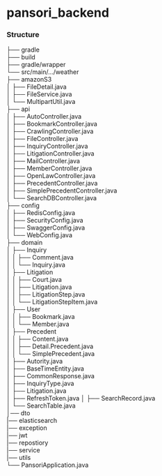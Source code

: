 # pansori_backend

### Structure
├── gradle  
├── build  
├── gradle/wrapper  
└── src/main/.../weather  
    ├── amazonS3  
    │   ├── FileDetail.java  
    │   ├── FileService.java  
    │   └── MultipartUtil.java  
    ├── api  
    │   ├── AutoController.java  
    │   ├── BookmarkController.java  
    │   ├── CrawlingController.java  
    │   ├── FileController.java  
    │   ├── InquiryController.java  
    │   ├── LitigationController.java  
    │   ├── MailController.java  
    │   ├── MemberController.java  
    │   ├── OpenLawController.java  
    │   ├── PrecedentController.java  
    │   ├── SimplePrecedentController.java  
    │   └── SearchDBController.java  
    ├── config  
    │   ├── RedisConfig.java  
    │   ├── SecurityConfig.java  
    │   ├── SwaggerConfig.java  
    │   └── WebConfig.java  
    ├── domain  
    │   ├── Inquiry  
    │   │   ├── Comment.java  
    │   │   └── Inquiry.java  
    │   ├── Litigation  
    │   │   ├── Court.java  
    │   │   ├── Litigation.java  
    │   │   ├── LitigationStep.java  
    │   │   └── LitigationStepItem.java  
    │   ├── User  
    │   │   ├── Bookmark.java   
    │   │   └── Member.java  
    │   ├── Precedent  
    │   │   ├── Content.java  
    │   │   ├── Detail.Precedent.java  
    │   │   └── SimplePrecedent.java  
    │   ├── Autority.java  
    │   ├── BaseTimeEntity.java  
    │   ├── CommonResponse.java  
    │   ├── InquiryType.java  
    │   ├── Litigation.java  
    │   ├── RefreshToken.java
    │   ├── SearchRecord.java  
    │   └── SearchTable.java  
    │── dto  
    |── elasticsearch  
    |── exception  
    |── jwt  
    |── repostiory  
    |── service   
    |── utils  
    └── PansoriApplication.java  
